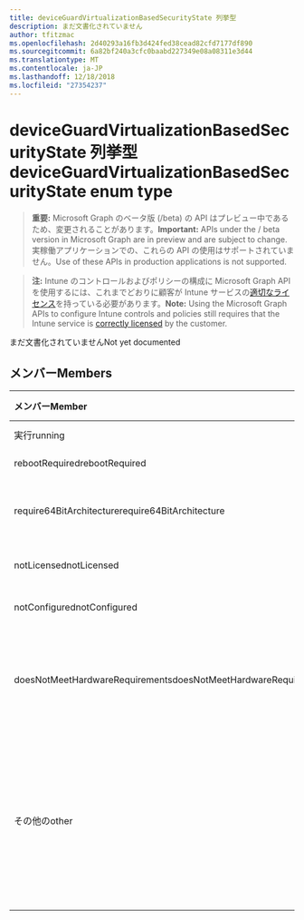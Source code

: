```yaml
---
title: deviceGuardVirtualizationBasedSecurityState 列挙型
description: まだ文書化されていません
author: tfitzmac
ms.openlocfilehash: 2d40293a16fb3d424fed38cead82cfd7177df890
ms.sourcegitcommit: 6a82bf240a3cfc0baabd227349e08a08311e3d44
ms.translationtype: MT
ms.contentlocale: ja-JP
ms.lasthandoff: 12/18/2018
ms.locfileid: "27354237"
---
```

# <a name="deviceguardvirtualizationbasedsecuritystate-enum-type"></a><span data-ttu-id="52cb7-103">deviceGuardVirtualizationBasedSecurityState 列挙型</span><span class="sxs-lookup"><span data-stu-id="52cb7-103">deviceGuardVirtualizationBasedSecurityState enum type</span></span>

> <span data-ttu-id="52cb7-104">**重要:** Microsoft Graph のベータ版 (/beta) の API はプレビュー中であるため、変更されることがあります。</span><span class="sxs-lookup"><span data-stu-id="52cb7-104">**Important:** APIs under the / beta version in Microsoft Graph are in preview and are subject to change.</span></span> <span data-ttu-id="52cb7-105">実稼働アプリケーションでの、これらの API の使用はサポートされていません。</span><span class="sxs-lookup"><span data-stu-id="52cb7-105">Use of these APIs in production applications is not supported.</span></span>

> <span data-ttu-id="52cb7-106">**注:** Intune のコントロールおよびポリシーの構成に Microsoft Graph API を使用するには、これまでどおりに顧客が Intune サービスの[適切なライセンス](https://go.microsoft.com/fwlink/?linkid=839381)を持っている必要があります。</span><span class="sxs-lookup"><span data-stu-id="52cb7-106">**Note:** Using the Microsoft Graph APIs to configure Intune controls and policies still requires that the Intune service is [correctly licensed](https://go.microsoft.com/fwlink/?linkid=839381) by the customer.</span></span>

<span data-ttu-id="52cb7-107">まだ文書化されていません</span><span class="sxs-lookup"><span data-stu-id="52cb7-107">Not yet documented</span></span>
## <a name="members"></a><span data-ttu-id="52cb7-108">メンバー</span><span class="sxs-lookup"><span data-stu-id="52cb7-108">Members</span></span>
|<span data-ttu-id="52cb7-109">メンバー</span><span class="sxs-lookup"><span data-stu-id="52cb7-109">Member</span></span>|<span data-ttu-id="52cb7-110">値</span><span class="sxs-lookup"><span data-stu-id="52cb7-110">Value</span></span>|<span data-ttu-id="52cb7-111">説明</span><span class="sxs-lookup"><span data-stu-id="52cb7-111">Description</span></span>|
|:---|:---|:---|
|<span data-ttu-id="52cb7-112">実行</span><span class="sxs-lookup"><span data-stu-id="52cb7-112">running</span></span>|<span data-ttu-id="52cb7-113">0</span><span class="sxs-lookup"><span data-stu-id="52cb7-113">0</span></span>|<span data-ttu-id="52cb7-114">実行中</span><span class="sxs-lookup"><span data-stu-id="52cb7-114">Running</span></span>|
|<span data-ttu-id="52cb7-115">rebootRequired</span><span class="sxs-lookup"><span data-stu-id="52cb7-115">rebootRequired</span></span>|<span data-ttu-id="52cb7-116">1</span><span class="sxs-lookup"><span data-stu-id="52cb7-116">1</span></span>|<span data-ttu-id="52cb7-117">必要なルート</span><span class="sxs-lookup"><span data-stu-id="52cb7-117">Root required</span></span>|
|<span data-ttu-id="52cb7-118">require64BitArchitecture</span><span class="sxs-lookup"><span data-stu-id="52cb7-118">require64BitArchitecture</span></span>|<span data-ttu-id="52cb7-119">2</span><span class="sxs-lookup"><span data-stu-id="52cb7-119">2</span></span>|<span data-ttu-id="52cb7-120">必要な 64 ビット アーキテクチャ</span><span class="sxs-lookup"><span data-stu-id="52cb7-120">64 bit architecture required</span></span>|
|<span data-ttu-id="52cb7-121">notLicensed</span><span class="sxs-lookup"><span data-stu-id="52cb7-121">notLicensed</span></span>|<span data-ttu-id="52cb7-122">3</span><span class="sxs-lookup"><span data-stu-id="52cb7-122">3</span></span>|<span data-ttu-id="52cb7-123">ライセンスがありません。</span><span class="sxs-lookup"><span data-stu-id="52cb7-123">Not licensed</span></span>|
|<span data-ttu-id="52cb7-124">notConfigured</span><span class="sxs-lookup"><span data-stu-id="52cb7-124">notConfigured</span></span>|<span data-ttu-id="52cb7-125">4</span><span class="sxs-lookup"><span data-stu-id="52cb7-125">4</span></span>|<span data-ttu-id="52cb7-126">構成されていません</span><span class="sxs-lookup"><span data-stu-id="52cb7-126">Not configured</span></span>|
|<span data-ttu-id="52cb7-127">doesNotMeetHardwareRequirements</span><span class="sxs-lookup"><span data-stu-id="52cb7-127">doesNotMeetHardwareRequirements</span></span>|<span data-ttu-id="52cb7-128">5</span><span class="sxs-lookup"><span data-stu-id="52cb7-128">5</span></span>|<span data-ttu-id="52cb7-129">システムがハードウェア要件を満たしていません。</span><span class="sxs-lookup"><span data-stu-id="52cb7-129">System does not meet hardware requirements</span></span>|
|<span data-ttu-id="52cb7-130">その他の</span><span class="sxs-lookup"><span data-stu-id="52cb7-130">other</span></span>|<span data-ttu-id="52cb7-131">42</span><span class="sxs-lookup"><span data-stu-id="52cb7-131">42</span></span>|<span data-ttu-id="52cb7-132">他の。</span><span class="sxs-lookup"><span data-stu-id="52cb7-132">Other.</span></span> <span data-ttu-id="52cb7-133">DeviceGuard-マイクロソフトの Windows のイベント ログには、詳細情報があります。</span><span class="sxs-lookup"><span data-stu-id="52cb7-133">Event logs in microsoft-Windows-DeviceGuard have more details.</span></span>|





